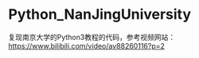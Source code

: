 # Python_NanJingUniversity
复现南京大学的Python3教程的代码，参考视频网站：https://www.bilibili.com/video/av88260116?p=2

